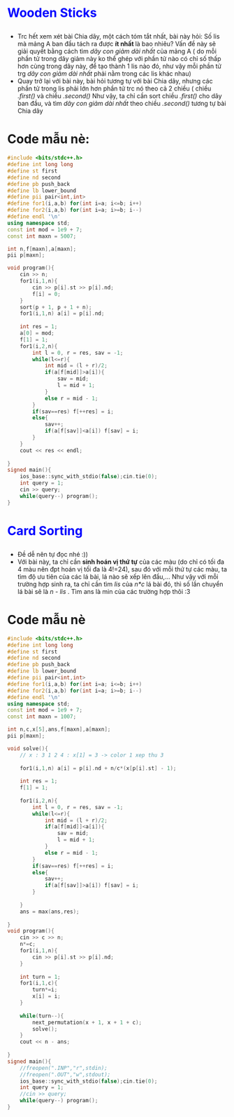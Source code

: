 # <p style="color:blue;"> Wooden Sticks </p>
<ul>
  <li> Trc hết xem xét bài Chia dãy, một cách tóm tắt nhất, bài này hỏi: Số lis mà mảng A ban đầu tách ra được <b> ít nhất </b> là bao nhiêu? Vấn đề này sẽ giải quyết bằng cách tìm <i> dãy con giảm dài nhất </i> của mảng A ( do mỗi phần tử trong dãy giảm này ko thể ghép với phần tử nào có chỉ số thấp hơn cùng trong dãy này, để tạo thành 1 lis nào đó, như vậy mỗi phần tử trg <i> dãy con giảm dài nhất </i> phải nằm trong các lis khác nhau) </li>
  <li> Quay trở lại với bài này, bài hỏi tương tự với bài Chia dãy, nhưng các phần tử trong lis phải lớn hơn phần tử trc nó theo cả 2 chiều ( chiều <i> .first() </i> và chiều <i> .second() </i> Như vậy, ta chỉ cần sort chiều <i> .first() </i> cho dãy ban đầu, và tìm <i> dãy con giảm dài nhất </i> theo chiều <i> .second() </i> tương tự bài Chia dãy</li>
</ul>

# Code mẫu nè:
```cpp
#include <bits/stdc++.h>
#define int long long
#define st first
#define nd second
#define pb push_back
#define lb lower_bound
#define pii pair<int,int>
#define for1(i,a,b) for(int i=a; i<=b; i++)
#define for2(i,a,b) for(int i=a; i>=b; i--)
#define endl '\n'
using namespace std;
const int mod = 1e9 + 7;
const int maxn = 5007;

int n,f[maxn],a[maxn];
pii p[maxn];

void program(){
    cin >> n;
    for1(i,1,n){
        cin >> p[i].st >> p[i].nd;
        f[i] = 0;
    }
    sort(p + 1, p + 1 + n);
    for1(i,1,n) a[i] = p[i].nd;
    
    int res = 1;
    a[0] = mod;
    f[1] = 1;
    for1(i,2,n){
        int l = 0, r = res, sav = -1;
        while(l<=r){
            int mid = (l + r)/2;
            if(a[f[mid]]>a[i]){
                sav = mid;
                l = mid + 1;
            }
            else r = mid - 1;
        }
        if(sav==res) f[++res] = i;
        else{
            sav++;
            if(a[f[sav]]<a[i]) f[sav] = i;
        }
    }
    cout << res << endl;
    
}
signed main(){
    ios_base::sync_with_stdio(false);cin.tie(0);
    int query = 1;
    cin >> query;
    while(query--) program();
}
```

# <p style="color:blue;"> Card Sorting </p>

<ul>
  <li> Đề dễ nên tự đọc nhé :))</li>
  <li> Với bài này, ta chỉ cần <b>sinh hoán vị thứ tự</b> của các màu (do chỉ có tối đa 4 màu nên đpt hoán vị tối đa là 4!=24), sau đó với mỗi thứ tự các màu, ta tìm độ ưu tiên của các lá bài, lá nào sẽ xếp lên đầu,... Như vậy với mỗi trường hợp sinh ra, ta chỉ cần tìm <i>lis</i> của <i>n*c</i> lá bài đó, thì số lần chuyển lá bài sẽ là <i> n - lis </i>. Tìm ans là min của các trường hợp thôi :3 
</ul>

# Code mẫu nè
```cpp
#include <bits/stdc++.h>
#define int long long
#define st first
#define nd second
#define pb push_back
#define lb lower_bound
#define pii pair<int,int>
#define for1(i,a,b) for(int i=a; i<=b; i++)
#define for2(i,a,b) for(int i=a; i>=b; i--)
#define endl '\n'
using namespace std;
const int mod = 1e9 + 7;
const int maxn = 1007;

int n,c,x[5],ans,f[maxn],a[maxn];
pii p[maxn];

void solve(){
    // x : 3 1 2 4 : x[1] = 3 -> color 1 xep thu 3
    
    for1(i,1,n) a[i] = p[i].nd + n/c*(x[p[i].st] - 1);
    
    int res = 1;
    f[1] = 1;
    
    for1(i,2,n){
        int l = 0, r = res, sav = -1;
        while(l<=r){
            int mid = (l + r)/2;
            if(a[f[mid]]<a[i]){
                sav = mid;
                l = mid + 1;
            }
            else r = mid - 1;
        }
        if(sav==res) f[++res] = i;
        else{
            sav++;
            if(a[f[sav]]>a[i]) f[sav] = i;
        }
        
    }
    ans = max(ans,res);
    
}
void program(){
    cin >> c >> n;
    n*=c;
    for1(i,1,n){
        cin >> p[i].st >> p[i].nd;
    }
    
    int turn = 1;
    for1(i,1,c){
        turn*=i;
        x[i] = i;
    }
    
    while(turn--){
        next_permutation(x + 1, x + 1 + c);
        solve();
    }
    cout << n - ans;
    
}
signed main(){
    //freopen(".INP","r",stdin);
    //freopen(".OUT","w",stdout);
    ios_base::sync_with_stdio(false);cin.tie(0);
    int query = 1;
    //cin >> query;
    while(query--) program();
}
```
